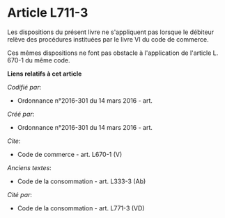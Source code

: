 # Article L711-3

Les dispositions du présent livre ne s'appliquent pas lorsque le débiteur relève des procédures instituées par le livre VI du
code de commerce. 

Ces mêmes dispositions ne font pas obstacle à l'application de l'article L. 670-1 du même code.

**Liens relatifs à cet article**

_Codifié par_:

  - Ordonnance n°2016-301 du 14 mars 2016 - art.

_Créé par_:

  - Ordonnance n°2016-301 du 14 mars 2016 - art.

_Cite_:

  - Code de commerce - art. L670-1 (V)

_Anciens textes_:

  - Code de la consommation - art. L333-3 (Ab)

_Cité par_:

  - Code de la consommation - art. L771-3 (VD)
